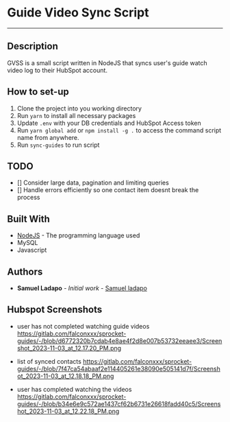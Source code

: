 # Guide Video Sync Script

---

## Description

GVSS is a small script written in NodeJS that syncs user's guide watch video log to their HubSpot account.

## How to set-up

1. Clone the project into you working directory
2. Run `yarn` to install all necessary packages
3. Update `.env` with your DB credentials and HubSpot Access token
4. Run `yarn global add` or `npm install -g .` to access the command script name from anywhere.
5. Run `sync-guides` to run script

## TODO

- [] Consider large data, pagination and limiting queries
- [] Handle errors efficiently so one contact item doesnt break the process

## Built With

- [NodeJS](https://nodejs.org) - The programming language used
- MySQL
- Javascript

## Authors

- **Samuel Ladapo** - *Initial work* - [Samuel ladapo](https://github.com/ladaposamuel)

## Hubspot Screenshots

- user has not completed watching guide videos
https://gitlab.com/falconxxx/sprocket-guides/-/blob/d6772320b7cdab4e8ae4f2d8e007b53732eeaee3/Screenshot_2023-11-03_at_12.17.20_PM.png

- list of synced contacts
https://gitlab.com/falconxxx/sprocket-guides/-/blob/7f47ca54abaaf2e114405261e38090e505141d7f/Screenshot_2023-11-03_at_12.18.18_PM.png

- user has completed watching the videos
https://gitlab.com/falconxxx/sprocket-guides/-/blob/b34e6e9c572ae1437cf62b6731e26618fadd40c5/Screenshot_2023-11-03_at_12.22.18_PM.png